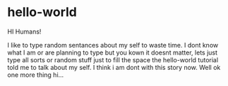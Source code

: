 # hello-world

HI Humans!

I like to type random sentances about my self to waste time. I dont know what I am or are planning to type but you kown it doesnt matter, lets just type all sorts or random stuff just to fill the space the hello-world tutorial told me to talk about my self. I think i am dont with this story now.
Well ok one more thing hi...
